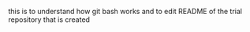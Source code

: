 this is to understand how git bash works
and to edit README of the trial repository that is created
